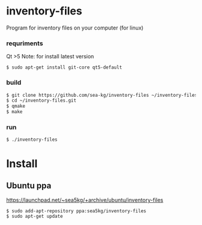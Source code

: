 # inventory-files
Program for inventory files on your computer (for linux)

### requriments

Qt >5
Note:
for install latest version
```
$ sudo apt-get install git-core qt5-default
```

### build

```sh
$ git clone https://github.com/sea-kg/inventory-files ~/inventory-files.git
$ cd ~/inventory-files.git
$ qmake 
$ make
```

### run

```
$ ./inventory-files
```

# Install

## Ubuntu ppa

https://launchpad.net/~sea5kg/+archive/ubuntu/inventory-files

```
$ sudo add-apt-repository ppa:sea5kg/inventory-files
$ sudo apt-get update
```
